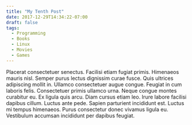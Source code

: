 ```yaml
---
title: "My Tenth Post"
date: 2017-12-29T14:34:22-07:00
draft: false
tags:
  - Programming
  - Books
  - Linux
  - Movies
  - Games
---
```


Placerat consectetuer senectus. Facilisi etiam fugiat primis. Himenaeos mauris nisl. Semper purus lectus dignissim curae fusce. Quis ultrices adipiscing mollit in. Ullamco consectetuer augue congue. Feugiat in cum laboris felis. Consectetuer primis ullamco urna. Neque congue montes curabitur eu. Ex ligula quis arcu. Diam cursus etiam leo. Irure labore facilisi dapibus cillum. Luctus ante pede. Sapien parturient incididunt est. Luctus mi tempus himenaeos. Purus consectetur donec vivamus ligula eu. Vestibulum accumsan incididunt per dapibus feugiat.